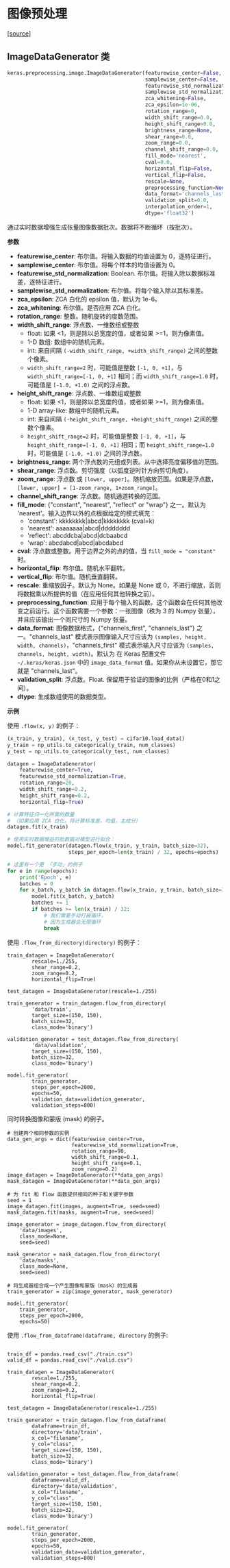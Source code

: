 # 图像预处理

[[source]](https://github.com/keras-team/keras/blob/master/keras/preprocessing/image.py#L238)

## ImageDataGenerator 类

```py
keras.preprocessing.image.ImageDataGenerator(featurewise_center=False, 
                                             samplewise_center=False, 
                                             featurewise_std_normalization=False, 
                                             samplewise_std_normalization=False, 
                                             zca_whitening=False, 
                                             zca_epsilon=1e-06, 
                                             rotation_range=0, 
                                             width_shift_range=0.0, 
                                             height_shift_range=0.0, 
                                             brightness_range=None, 
                                             shear_range=0.0, 
                                             zoom_range=0.0, 
                                             channel_shift_range=0.0, 
                                             fill_mode='nearest', 
                                             cval=0.0, 
                                             horizontal_flip=False, 
                                             vertical_flip=False, 
                                             rescale=None, 
                                             preprocessing_function=None, 
                                             data_format='channels_last', 
                                             validation_split=0.0, 
                                             interpolation_order=1, 
                                             dtype='float32')
```

通过实时数据增强生成张量图像数据批次。数据将不断循环（按批次）。

**参数**

-   **featurewise_center**: 布尔值。将输入数据的均值设置为 0，逐特征进行。
-   **samplewise_center**: 布尔值。将每个样本的均值设置为 0。
-   **featurewise_std_normalization**: Boolean. 布尔值。将输入除以数据标准差，逐特征进行。
-   **samplewise_std_normalization**: 布尔值。将每个输入除以其标准差。
-   **zca_epsilon**: ZCA 白化的 epsilon 值，默认为 1e-6。
-   **zca_whitening**: 布尔值。是否应用 ZCA 白化。
-   **rotation_range**: 整数。随机旋转的度数范围。
-   **width_shift_range**: 浮点数、一维数组或整数
    -   float: 如果 <1，则是除以总宽度的值，或者如果 >=1，则为像素值。
    -   1-D 数组: 数组中的随机元素。
    -   int: 来自间隔 `(-width_shift_range, +width_shift_range)` 之间的整数个像素。
    -   `width_shift_range=2` 时，可能值是整数 `[-1, 0, +1]`，与 `width_shift_range=[-1, 0, +1]` 相同；而 `width_shift_range=1.0` 时，可能值是 `[-1.0, +1.0)` 之间的浮点数。
-   **height_shift_range**: 浮点数、一维数组或整数
    -   float: 如果 <1，则是除以总宽度的值，或者如果 >=1，则为像素值。
    -   1-D array-like: 数组中的随机元素。
    -   int: 来自间隔 `(-height_shift_range, +height_shift_range)` 之间的整数个像素。
    -   `height_shift_range=2` 时，可能值是整数 `[-1, 0, +1]`，与 `height_shift_range=[-1, 0, +1]` 相同；而 `height_shift_range=1.0` 时，可能值是 `[-1.0, +1.0)` 之间的浮点数。
-   **brightness_range**: 两个浮点数的元组或列表。从中选择亮度偏移值的范围。
-   **shear_range**: 浮点数。剪切强度（以弧度逆时针方向剪切角度）。
-   **zoom_range**: 浮点数 或 `[lower, upper]`。随机缩放范围。如果是浮点数，`[lower, upper] = [1-zoom_range, 1+zoom_range]`。
-   **channel_shift_range**: 浮点数。随机通道转换的范围。
-   **fill_mode**: {"constant", "nearest", "reflect" or "wrap"} 之一。默认为 'nearest'。输入边界以外的点根据给定的模式填充：
    -   'constant': kkkkkkkk|abcd|kkkkkkkk (cval=k)
    -   'nearest': aaaaaaaa|abcd|dddddddd
    -   'reflect': abcddcba|abcd|dcbaabcd
    -   'wrap': abcdabcd|abcd|abcdabcd
-   **cval**: 浮点数或整数。用于边界之外的点的值，当 `fill_mode = "constant"` 时。
-   **horizontal_flip**: 布尔值。随机水平翻转。
-   **vertical_flip**: 布尔值。随机垂直翻转。
-   **rescale**: 重缩放因子。默认为 None。如果是 None 或 0，不进行缩放，否则将数据乘以所提供的值（在应用任何其他转换之前）。
-   **preprocessing_function**: 应用于每个输入的函数。这个函数会在任何其他改变之前运行。这个函数需要一个参数：一张图像（秩为 3 的 Numpy 张量），并且应该输出一个同尺寸的 Numpy 张量。
-   **data_format**: 图像数据格式，{"channels_first", "channels_last"} 之一。"channels_last" 模式表示图像输入尺寸应该为 `(samples, height, width, channels)`，"channels_first" 模式表示输入尺寸应该为 `(samples, channels, height, width)`。默认为 在 Keras 配置文件 `~/.keras/keras.json` 中的 `image_data_format` 值。如果你从未设置它，那它就是 "channels_last"。
-   **validation_split**: 浮点数。Float. 保留用于验证的图像的比例（严格在0和1之间）。
-   **dtype**: 生成数组使用的数据类型。

**示例**

使用 `.flow(x, y)` 的例子：

```py
(x_train, y_train), (x_test, y_test) = cifar10.load_data()
y_train = np_utils.to_categorical(y_train, num_classes)
y_test = np_utils.to_categorical(y_test, num_classes)

datagen = ImageDataGenerator(
    featurewise_center=True,
    featurewise_std_normalization=True,
    rotation_range=20,
    width_shift_range=0.2,
    height_shift_range=0.2,
    horizontal_flip=True)

# 计算特征归一化所需的数量
# （如果应用 ZCA 白化，将计算标准差，均值，主成分）
datagen.fit(x_train)

# 使用实时数据增益的批数据对模型进行拟合：
model.fit_generator(datagen.flow(x_train, y_train, batch_size=32),
                    steps_per_epoch=len(x_train) / 32, epochs=epochs)

# 这里有一个更 「手动」的例子
for e in range(epochs):
    print('Epoch', e)
    batches = 0
    for x_batch, y_batch in datagen.flow(x_train, y_train, batch_size=32):
        model.fit(x_batch, y_batch)
        batches += 1
        if batches >= len(x_train) / 32:
            # 我们需要手动打破循环，
            # 因为生成器会无限循环
            break
```

使用 `.flow_from_directory(directory)` 的例子：

```
train_datagen = ImageDataGenerator(
        rescale=1./255,
        shear_range=0.2,
        zoom_range=0.2,
        horizontal_flip=True)

test_datagen = ImageDataGenerator(rescale=1./255)

train_generator = train_datagen.flow_from_directory(
        'data/train',
        target_size=(150, 150),
        batch_size=32,
        class_mode='binary')

validation_generator = test_datagen.flow_from_directory(
        'data/validation',
        target_size=(150, 150),
        batch_size=32,
        class_mode='binary')

model.fit_generator(
        train_generator,
        steps_per_epoch=2000,
        epochs=50,
        validation_data=validation_generator,
        validation_steps=800)
```

同时转换图像和蒙版 (mask) 的例子。

```
# 创建两个相同参数的实例
data_gen_args = dict(featurewise_center=True,
                     featurewise_std_normalization=True,
                     rotation_range=90,
                     width_shift_range=0.1,
                     height_shift_range=0.1,
                     zoom_range=0.2)
image_datagen = ImageDataGenerator(**data_gen_args)
mask_datagen = ImageDataGenerator(**data_gen_args)

# 为 fit 和 flow 函数提供相同的种子和关键字参数
seed = 1
image_datagen.fit(images, augment=True, seed=seed)
mask_datagen.fit(masks, augment=True, seed=seed)

image_generator = image_datagen.flow_from_directory(
    'data/images',
    class_mode=None,
    seed=seed)

mask_generator = mask_datagen.flow_from_directory(
    'data/masks',
    class_mode=None,
    seed=seed)

# 将生成器组合成一个产生图像和蒙版（mask）的生成器
train_generator = zip(image_generator, mask_generator)

model.fit_generator(
    train_generator,
    steps_per_epoch=2000,
    epochs=50)
```

使用 `.flow_from_dataframe(dataframe, directory` 的例子:

```

train_df = pandas.read_csv("./train.csv")
valid_df = pandas.read_csv("./valid.csv")

train_datagen = ImageDataGenerator(
        rescale=1./255,
        shear_range=0.2,
        zoom_range=0.2,
        horizontal_flip=True)

test_datagen = ImageDataGenerator(rescale=1./255)

train_generator = train_datagen.flow_from_dataframe(
        dataframe=train_df,
        directory='data/train',
        x_col="filename",
        y_col="class",
        target_size=(150, 150),
        batch_size=32,
        class_mode='binary')

validation_generator = test_datagen.flow_from_dataframe(
        dataframe=valid_df,
        directory='data/validation',
        x_col="filename",
        y_col="class",
        target_size=(150, 150),
        batch_size=32,
        class_mode='binary')

model.fit_generator(
        train_generator,
        steps_per_epoch=2000,
        epochs=50,
        validation_data=validation_generator,
        validation_steps=800)
```
<!--stackedit_data:
eyJoaXN0b3J5IjpbMTE4MjA3NDM1OF19
-->